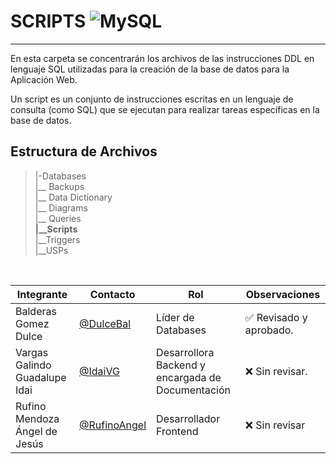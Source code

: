 # SCRIPTS ![MySQL](https://img.shields.io/badge/MySQL-005C84?style=for-the-badge&logo=mysql&logoColor=white)
---
En esta carpeta se concentrarán los archivos de las instrucciones DDL en lenguaje SQL utilizadas para la creación de la base de datos para la Aplicación Web.

Un script es un conjunto de instrucciones escritas en un lenguaje de consulta (como SQL) que se ejecutan para realizar tareas específicas en la base de datos.

   ## Estructura de Archivos
   >|-Databases <br>
   >|__ Backups<br>
   >|__ Data Dictionary<br>
   >|__ Diagrams<br>
   >|__ Queries <br>
   >**|__Scripts**<br>
   >|__Triggers<br>
   >|__USPs<br>
   <br> 

   |Integrante|Contacto|Rol|Observaciones|
   |----------|--------|---|-------------|
   |Balderas Gomez Dulce|[@DulceBal](https://github.com/Josue-Martinez-Otero)|Líder de Databases|✅ Revisado y aprobado.|
   |Vargas Galindo Guadalupe Idai  |[@IdaiVG](https://github.com/IdaiVG)|Desarrollora Backend y encargada de Documentación|❌ Sin revisar.|
   |Rufino Mendoza Ángel de Jesús|[@RufinoAngel](https://github.com/RufinoAngel)|Desarrollador Frontend|❌ Sin revisar|